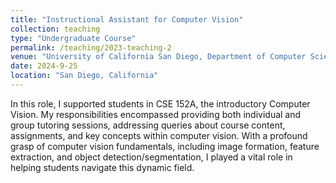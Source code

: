 ```yaml
---
title: "Instructional Assistant for Computer Vision"
collection: teaching
type: "Undergraduate Course"
permalink: /teaching/2023-teaching-2
venue: "University of California San Diego, Department of Computer Science Engineering"
date: 2024-9-25
location: "San Diego, California"
---
```


In this role, I supported students in CSE 152A, the introductory Computer Vision. My responsibilities encompassed providing both individual and group tutoring sessions, addressing queries about course content, assignments, and key concepts within computer vision. With a profound grasp of computer vision fundamentals, including image formation, feature extraction, and object detection/segmentation, I played a vital role in helping students navigate this dynamic field.
